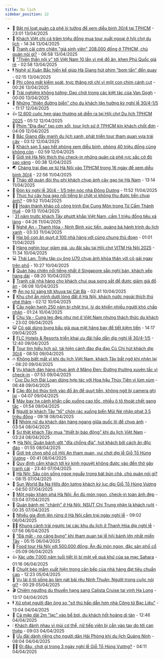 ```yaml
---
title: Du lịch
sidebar_position: 22
---
```


<!-- dantri-du-lich:START -->
- 🥰 [Bật mí loạt quán cà phê lý tưởng để xem diễu binh 30/4 tại TPHCM](https://dantri.com.vn/du-lich/bat-mi-loat-quan-ca-phe-ly-tuong-de-xem-dieu-binh-304-tai-tphcm-20250412143216859.htm) - 23:01 13/04/2025
- 🥰 [Khách Việt chi cả trăm triệu đồng mua tour xuất ngoại ở hội chợ du lịch](https://dantri.com.vn/du-lich/khach-viet-chi-ca-tram-trieu-dong-mua-tour-xuat-ngoai-o-hoi-cho-du-lich-20250413192316860.htm) - 14:34 13/04/2025
- 🐻 [Tranh cãi cơm chiên &quot;giá sinh viên&quot; 208.000 đồng ở TPHCM, chủ quán nói gì?](https://dantri.com.vn/du-lich/tranh-cai-com-chien-gia-sinh-vien-208000-dong-o-tphcm-chu-quan-noi-gi-20250413122803275.htm) - 06:58 13/04/2025
- 🤩 [&quot;Thiên thần nội y&quot; tới Việt Nam 10 lần vì mê đồ ăn, khen Phú Quốc giá rẻ](https://dantri.com.vn/du-lich/thien-than-noi-y-toi-viet-nam-10-lan-vi-me-do-an-khen-phu-quoc-gia-re-20250413095303945.htm) - 02:58 13/04/2025
- 🕴 [Nghệ sĩ Xuân Bắc hiến kế giúp Hà Giang hút phim &quot;bom tấn&quot; đến quay](https://dantri.com.vn/du-lich/nghe-si-xuan-bac-hien-ke-giup-ha-giang-hut-phim-bom-tan-den-quay-20250413071656381.htm) - 02:15 13/04/2025
- 🤩 [Phi công mất kiểm soát, trực thăng rơi chỉ vì một con chim cánh cụt](https://dantri.com.vn/du-lich/phi-cong-mat-kiem-soat-truc-thang-roi-chi-vi-mot-con-chim-canh-cut-20250412161636581.htm) - 00:26 13/04/2025
- 🤠 [Trải nghiệm không tưởng: Dạo chơi trong các kiệt tác của Van Gogh](https://dantri.com.vn/doi-song/trai-nghiem-khong-tuong-dao-choi-trong-cac-kiet-tac-cua-van-gogh-20250309063637527.htm) - 00:00 13/04/2025
- 💪 [Những &quot;thiên đường biển&quot; cho du khách tận hưởng kỳ nghỉ lễ 30/4-1/5](https://dantri.com.vn/du-lich/nhung-thien-duong-bien-cho-du-khach-tan-huong-ky-nghi-le-304-15-20250412173608596.htm) - 11:17 12/04/2025
- 👍 [12.600 cuộc hẹn giao thương sẽ diễn ra tại Hội chợ Du lịch TPHCM 2025](https://dantri.com.vn/du-lich/12600-cuoc-hen-giao-thuong-se-dien-ra-tai-hoi-cho-du-lich-tphcm-2025-20250412120930188.htm) - 05:12 12/04/2025
- 🚦 [Phim &quot;Địa đạo&quot; tạo cơn sốt, tour lịch sử ở TPHCM kín khách chốt đơn](https://dantri.com.vn/du-lich/phim-dia-dao-tao-con-sot-tour-lich-su-o-tphcm-kin-khach-chot-don-20250412002758075.htm) - 04:09 12/04/2025
- 💪 [Bắc Giang đẩy mạnh du lịch xanh, phát triển tour tham quan vựa trái cây](https://dantri.com.vn/du-lich/bac-giang-day-manh-du-lich-xanh-phat-trien-tour-tham-quan-vua-trai-cay-20250412073534061.htm) - 03:12 12/04/2025
- 💃 [Khách sạn 5 sao hết phòng xem diễu binh, phòng 40 triệu đồng cũng không còn](https://dantri.com.vn/du-lich/khach-san-5-sao-het-phong-xem-dieu-binh-phong-40-trieu-dong-cung-khong-con-20250412094152420.htm) - 02:59 12/04/2025
- 👺 [Giới trẻ Hà Nội thích thú check-in những quán cà phê rực sắc cờ đỏ sao vàng](https://dantri.com.vn/du-lich/gioi-tre-ha-noi-thich-thu-check-in-nhung-quan-ca-phe-ruc-sac-co-do-sao-vang-20250411212047377.htm) - 00:38 12/04/2025
- 🌏 [Chàng trai đạp xe từ Hà Nội vào TPHCM trong 16 ngày để xem diễu binh 30/4](https://dantri.com.vn/du-lich/chang-trai-dap-xe-tu-ha-noi-vao-tphcm-trong-16-ngay-de-xem-dieu-binh-304-20250410154802313.htm) - 22:56 11/04/2025
- 🎡 [Tháo dỡ quán đòi thu phí khách chụp ảnh cây gạo tại Hà Nam](https://dantri.com.vn/du-lich/thao-do-quan-doi-thu-phi-khach-chup-anh-cay-gao-tai-ha-nam-20250411200710666.htm) - 13:14 11/04/2025
- 🧰 [Đón kỳ nghỉ lễ 30/4 - 1/5 trên nóc nhà Đông Dương](https://dantri.com.vn/du-lich/don-ky-nghi-le-304-15-tren-noc-nha-dong-duong-20250411180611908.htm) - 11:52 11/04/2025
- 💂 [Thực hư cây hoa gạo nổi tiếng bị chặt vì không thu được tiền chụp ảnh?](https://dantri.com.vn/du-lich/thuc-hu-cay-hoa-gao-noi-tieng-bi-chat-vi-khong-thu-duoc-tien-chup-anh-20250411164603869.htm) - 09:52 11/04/2025
- 🧑‍🏫 [Hoàn thành khảo cổ công trình Đại Cung Môn trong Tử Cấm Thành Huế](https://dantri.com.vn/du-lich/hoan-thanh-khao-co-cong-trinh-dai-cung-mon-trong-tu-cam-thanh-hue-20250411083752796.htm) - 09:13 11/04/2025
- 🕯 [31 năm trước khách Tây phượt khắp Việt Nam, cầm 1 triệu đồng tiêu xả láng](https://dantri.com.vn/du-lich/31-nam-truoc-khach-tay-phuot-khap-viet-nam-cam-1-trieu-dong-tieu-xa-lang-20250411105008840.htm) - 04:26 11/04/2025
- 👀 [Nghệ An - Thanh Hóa - Ninh Bình xúc tiến, quảng bá hành trình du lịch xanh](https://dantri.com.vn/du-lich/nghe-an-thanh-hoa-ninh-binh-xuc-tien-quang-ba-hanh-trinh-du-lich-xanh-20250411070051843.htm) - 03:33 11/04/2025
- 🎉 [Hai bố con ăn quỵt ở 100 nhà hàng với cùng chung thủ đoạn](https://dantri.com.vn/du-lich/hai-bo-con-an-quyt-o-100-nha-hang-voi-cung-chung-thu-doan-20250410172229561.htm) - 01:01 11/04/2025
- 🌊 [Hàng nghìn tour giảm giá, ưu đãi sâu tại Hội chợ VITM Hà Nội 2025](https://dantri.com.vn/du-lich/hang-nghin-tour-giam-gia-uu-dai-sau-tai-hoi-cho-vitm-ha-noi-2025-20250410150314256.htm) - 11:34 10/04/2025
- 💻 [Thái Lan: Triệu tập cụ ông U70 chụp ảnh khỏa thân với cô gái ngay trên phố](https://dantri.com.vn/du-lich/thai-lan-trieu-tap-cu-ong-u70-chup-anh-khoa-than-voi-co-gai-ngay-tren-pho-20250410110949517.htm) - 10:27 10/04/2025
- 💪 [Quán hàu chiên nổi tiếng nhất ở Singapore sắp nghỉ bán, khách xếp hàng dài](https://dantri.com.vn/du-lich/quan-hau-chien-noi-tieng-nhat-o-singapore-sap-nghi-ban-khach-xep-hang-dai-20250410115201441.htm) - 08:20 10/04/2025
- 👺 [Tranh cãi nhà hàng cho khách chui qua song sắt để được giảm giá đồ ăn](https://dantri.com.vn/du-lich/tranh-cai-nha-hang-cho-khach-chui-qua-song-sat-de-duoc-giam-gia-do-an-20250409213631208.htm) - 06:08 10/04/2025
- 😎 [Ăn no từ sáng tới khuya tại Cát Bà](https://dantri.com.vn/du-lich/an-no-tu-sang-toi-khuya-tai-cat-ba-20250410092752923.htm) - 02:41 10/04/2025
- 🌋 [Khu chợ ẩn mình dưới lòng đất ở Hà Nội, khách nước ngoài thích thú ghé thăm](https://dantri.com.vn/du-lich/khu-cho-an-minh-duoi-long-dat-o-ha-noi-khach-nuoc-ngoai-thich-thu-ghe-tham-20250403004156620.htm) - 02:12 10/04/2025
- 🌝 [Cây ngân hạnh 250 năm bị chặt trụi, lý do khiến nhiều người khó chấp nhận](https://dantri.com.vn/du-lich/cay-ngan-hanh-250-nam-bi-chat-trui-ly-do-khien-nhieu-nguoi-kho-chap-nhan-20250409225159113.htm) - 01:24 10/04/2025
- 🧠 [Chu Va - Cung leo đẹp như mơ ở Việt Nam nhưng thách thức du khách](https://dantri.com.vn/du-lich/chu-va-cung-leo-dep-nhu-mo-o-viet-nam-nhung-thach-thuc-du-khach-20250409094516719.htm) - 23:02 09/04/2025
- 😺 [Cô gái dùng bụng bầu giả qua mặt hãng bay để tiết kiệm tiền](https://dantri.com.vn/du-lich/co-gai-dung-bung-bau-gia-qua-mat-hang-bay-de-tiet-kiem-tien-20250409145853042.htm) - 14:17 09/04/2025
- 💂 [FLC Hotels &amp; Resorts triển khai ưu đãi hấp dẫn dịp nghỉ lễ 30/4-1/5](https://dantri.com.vn/du-lich/flc-hotels-resorts-trien-khai-uu-dai-hap-dan-dip-nghi-le-304-15-20250409194030262.htm) - 12:40 09/04/2025
- 🌮 [Tour tìm hiểu lịch sử, tái hiện cảnh đào địa đạo Củ Chi hút khách dịp 30/4](https://dantri.com.vn/du-lich/tour-tim-hieu-lich-su-tai-hien-canh-dao-dia-dao-cu-chi-hut-khach-dip-304-20250404191910022.htm) - 08:50 09/04/2025
- 🔥 [Không biết mất ví khi du lịch Việt Nam, khách Tây bất ngờ khi nhận lại](https://dantri.com.vn/du-lich/khong-biet-mat-vi-khi-du-lich-viet-nam-khach-tay-bat-ngo-khi-nhan-lai-20250409145033819.htm) - 08:20 09/04/2025
- 🦏 [Vụ khách dàn hàng chụp ảnh ở Măng Đen: Đường thường xuyên tắc vì check-in](https://dantri.com.vn/du-lich/vu-khach-dan-hang-chup-anh-o-mang-den-duong-thuong-xuyen-tac-vi-check-in-20250409131354340.htm) - 07:53 09/04/2025
- 🕯 [Cục Du lịch Đài Loan dừng hợp tác với Hoa hậu Thùy Tiên vì lùm xùm](https://dantri.com.vn/du-lich/cuc-du-lich-dai-loan-dung-hop-tac-voi-hoa-hau-thuy-tien-vi-lum-xum-20250409133522490.htm) - 06:48 09/04/2025
- 🐻 [Cặp đôi bỏ thủy tinh vào đồ ăn để quỵt tiền, không ngờ bị camera ghi lại](https://dantri.com.vn/du-lich/cap-doi-bo-thuy-tinh-vao-do-an-de-quyt-tien-khong-ngo-bi-camera-ghi-lai-20250409101704954.htm) - 04:07 09/04/2025
- 🥸 [Máy bay hạ cánh khẩn cấp xuống cao tốc, nhiều ô tô thoát chết gang tấc](https://dantri.com.vn/du-lich/may-bay-ha-canh-khan-cap-xuong-cao-toc-nhieu-o-to-thoat-chet-gang-tac-20250409004056960.htm) - 01:54 09/04/2025
- 💂 [Người bị khách Tây &quot;tố&quot; chôn rác xuống biển Mũi Né nhận phạt 3,5 triệu đồng](https://dantri.com.vn/du-lich/nguoi-bi-khach-tay-to-chon-rac-xuong-bien-mui-ne-nhan-phat-35-trieu-dong-20250408153245584.htm) - 09:18 08/04/2025
- 🧑‍💻 [Nhóm nữ du khách dàn hàng ngang giữa quốc lộ để chụp ảnh](https://dantri.com.vn/du-lich/nhom-nu-du-khach-dan-hang-ngang-giua-quoc-lo-de-chup-anh-20250408104454069.htm) - 03:54 08/04/2025
- 💪 [Sự thật khách Tây mua &quot;thiết bị báo động&quot; khi du lịch Việt Nam](https://dantri.com.vn/du-lich/su-that-khach-tay-mua-thiet-bi-bao-dong-khi-du-lich-viet-nam-20250404083615682.htm) - 03:24 08/04/2025
- ⚗️ [Hà Nội: Quán bánh ướt &quot;đĩa chồng đĩa&quot;, hút khách bởi cách ăn độc đáo](https://dantri.com.vn/du-lich/ha-noi-quan-banh-uot-dia-chong-dia-hut-khach-boi-cach-an-doc-dao-20250405102845991.htm) - 01:55 08/04/2025
- 🌁 [Giới trẻ chọn phố cổ Hội An tham quan, vui chơi dịp lễ Giỗ Tổ Hùng Vương](https://dantri.com.vn/du-lich/gioi-tre-chon-pho-co-hoi-an-tham-quan-vui-choi-dip-le-gio-to-hung-vuong-20250407083829663.htm) - 00:41 08/04/2025
- 🧰 [Quy định cấm khách tới kỳ kinh nguyệt không được vào đền thờ gây tranh cãi](https://dantri.com.vn/du-lich/quy-dinh-cam-khach-toi-ky-kinh-nguyet-khong-duoc-vao-den-tho-gay-tranh-cai-20250408000920582.htm) - 23:40 07/04/2025
- 🧰 [Hà Nội: Sâu còn sống ngoe nguẩy trong bát bún chả, chủ quán nói gì?](https://dantri.com.vn/du-lich/ha-noi-sau-con-song-ngoe-nguay-trong-bat-bun-cha-chu-quan-noi-gi-20250407150425400.htm) - 08:15 07/04/2025
- 🎉 [Sun World Ba Na Hills đón lượng khách kỷ lục dịp Giỗ Tổ Hùng Vương](https://dantri.com.vn/du-lich/sun-world-ba-na-hills-don-luong-khach-ky-luc-dip-gio-to-hung-vuong-20250407111202728.htm) - 04:50 07/04/2025
- 🤩 [Một ngày khám phá Hà Nội: Ăn đủ món ngon, check-in toàn ảnh đẹp](https://dantri.com.vn/du-lich/mot-ngay-kham-pha-ha-noi-an-du-mon-ngon-check-in-toan-anh-dep-20250405112514965.htm) - 03:04 07/04/2025
- 👺 [Quán bánh mì &quot;chảnh&quot; ở Hà Nội, NSƯT Chí Trung nhận là khách ruột](https://dantri.com.vn/du-lich/quan-banh-mi-chanh-o-ha-noi-nsut-chi-trung-nhan-la-khach-ruot-20250407000429949.htm) - 00:35 07/04/2025
- 🧠 [Nhiều gia đình lên rừng ở Hà Nội cắm trại ngày nghỉ lễ](https://dantri.com.vn/du-lich/nhieu-gia-dinh-len-rung-o-ha-noi-cam-trai-ngay-nghi-le-20250406144930137.htm) - 09:02 06/04/2025
- 👨‍🏫 [Khung cảnh trái ngược tại các khu du lịch ở Thanh Hóa dịp nghỉ lễ](https://dantri.com.vn/du-lich/khung-canh-trai-nguoc-tai-cac-khu-du-lich-o-thanh-hoa-dip-nghi-le-20250406133044180.htm) - 07:56 06/04/2025
- 🦅 [&quot;Đã mắt - no căng bụng&quot; khi tham quan tại lễ hội bánh lớn nhất miền Tây](https://dantri.com.vn/du-lich/da-mat-no-cang-bung-khi-tham-quan-tai-le-hoi-banh-lon-nhat-mien-tay-20250406111047689.htm) - 05:15 06/04/2025
- 🌊 [Food tour Hà Nội với 500.000 đồng: Ăn đủ món ngon, đặc sản phố cổ](https://dantri.com.vn/du-lich/food-tour-ha-noi-voi-500000-dong-an-du-mon-ngon-dac-san-pho-co-20250405110934570.htm) - 05:09 06/04/2025
- 👍 [Xác ướp 7.000 năm tuổi tiết lộ bí mật về quá khứ của sa mạc Sahara](https://dantri.com.vn/du-lich/xac-uop-7000-nam-tuoi-tiet-lo-bi-mat-ve-qua-khu-cua-sa-mac-sahara-20250405165429213.htm) - 01:16 06/04/2025
- 🫶 [Chuột béo mẫm xuất hiện trong căn bếp của nhà hàng đạt tiêu chuẩn cao](https://dantri.com.vn/du-lich/chuot-beo-mam-xuat-hien-trong-can-bep-cua-nha-hang-dat-tieu-chuan-cao-20250405133608676.htm) - 12:23 05/04/2025
- 💯 [Vụ lái ô tô sống ảo làm nát bãi rêu Ninh Thuận: Người trong cuộc nói gì?](https://dantri.com.vn/du-lich/vu-lai-o-to-song-ao-lam-nat-bai-reu-ninh-thuan-nguoi-trong-cuoc-noi-gi-20250404234612431.htm) - 00:29 05/04/2025
- 🎬 [Chiêm ngưỡng du thuyền hạng sang Calista Cruise tại vịnh Hạ Long](https://dantri.com.vn/du-lich/chiem-nguong-du-thuyen-hang-sang-calista-cruise-tai-vinh-ha-long-20250404191226983.htm) - 13:17 04/04/2025
- 🕴 [Xử phạt người đàn ông so &quot;sở thú hấp dẫn hơn nhà Công tử Bạc Liêu&quot;](https://dantri.com.vn/du-lich/xu-phat-nguoi-dan-ong-so-so-thu-hap-dan-hon-nha-cong-tu-bac-lieu-20250404192754152.htm) - 13:04 04/04/2025
- 🦅 [Cá mập dài 2m &quot;lạc&quot; vào bể bơi, du khách hốt hoảng di tản](https://dantri.com.vn/du-lich/ca-map-dai-2m-lac-vao-be-boi-du-khach-hot-hoang-di-tan-20250404014545772.htm) - 12:46 04/04/2025
- 🕯 [Khách đánh nhau vì mùi cơ thể, nữ tiếp viên bị cắn vào tay do tới can thiệp](https://dantri.com.vn/du-lich/khach-danh-nhau-vi-mui-co-the-nu-tiep-vien-bi-can-vao-tay-do-toi-can-thiep-20250404143625385.htm) - 09:03 04/04/2025
- 🥸 [Ưu đãi dành riêng cho người dân Hải Phòng khi du lịch Quảng Ninh](https://dantri.com.vn/du-lich/uu-dai-danh-rieng-cho-nguoi-dan-hai-phong-khi-du-lich-quang-ninh-20250404143159810.htm) - 08:04 04/04/2025
- 👨‍🏫 [Đi đâu, chơi gì trong 3 ngày nghỉ lễ Giỗ Tổ Hùng Vương?](https://dantri.com.vn/du-lich/di-dau-choi-gi-trong-3-ngay-nghi-le-gio-to-hung-vuong-20250402161357791.htm) - 04:11 04/04/2025<!-- dantri-du-lich:END -->
